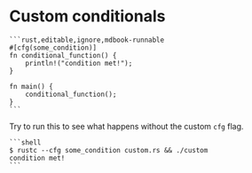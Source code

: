 # Custom conditionals

~~~admonish tip title="Some conditionals like *target_os* are implicitly provided by *rustc*, but custom conditionals must be passed to *rustc* using the *--cfg* flag." collapsible=true
```rust,editable,ignore,mdbook-runnable
#[cfg(some_condition)]
fn conditional_function() {
    println!("condition met!");
}

fn main() {
    conditional_function();
}
```
~~~

Try to run this to see what happens without the custom `cfg` flag.

~~~admonish tip title="With the custom *cfg* flag:" collapsible=true
```shell
$ rustc --cfg some_condition custom.rs && ./custom
condition met!
```
~~~
